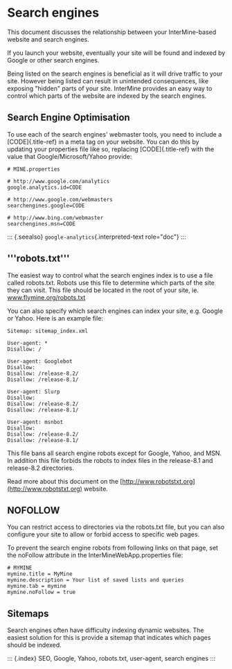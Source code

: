 # Search engines

This document discusses the relationship between your InterMine-based website and search engines.

If you launch your website, eventually your site will be found and indexed by Google or other search engines.

Being listed on the search engines is beneficial as it will drive traffic to your site. However being listed can result in unintended consequences, like exposing \"hidden\" parts of your site. InterMine provides an easy way to control which parts of the website are indexed by the search engines.

## Search Engine Optimisation

To use each of the search engines\' webmaster tools, you need to include a \[CODE\]{.title-ref} in a meta tag on your website. You can do this by updating your properties file like so, replacing \[CODE\]{.title-ref} with the value that Google/Microsoft/Yahoo provide:

```text
# MINE.properties

# http://www.google.com/analytics
google.analytics.id=CODE

# http://www.google.com/webmasters
searchengines.google=CODE

# http://www.bing.com/webmaster
searchengines.msn=CODE
```

::: {.seealso} `google-analytics`{.interpreted-text role="doc"} :::

## \'\'\'robots.txt\'\'\'

The easiest way to control what the search engines index is to use a file called robots.txt. Robots use this file to determine which parts of the site they can visit. This file should be located in the root of your site, ie. www.flymine.org/robots.txt

You can also specify which search engines can index your site, e.g. Google or Yahoo. Here is an example file:

```text
Sitemap: sitemap_index.xml

User-agent: *
Disallow: /

User-agent: Googlebot
Disallow:
Disallow: /release-8.2/
Disallow: /release-8.1/

User-agent: Slurp
Disallow:
Disallow: /release-8.2/
Disallow: /release-8.1/

User-agent: msnbot
Disallow:
Disallow: /release-8.2/
Disallow: /release-8.1/
```

This file bans all search engine robots except for Google, Yahoo, and MSN. In addition this file forbids the robots to index files in the release-8.1 and release-8.2 directories.

Read more about this document on the [http://www.robotstxt.org](http://www.robotstxt.org) website.

## NOFOLLOW

You can restrict access to directories via the robots.txt file, but you can also configure your site to allow or forbid access to specific web pages.

To prevent the search engine robots from following links on that page, set the noFollow attribute in the InterMineWebApp.properties file:

```text
# MYMINE
mymine.title = MyMine
mymine.description = Your list of saved lists and queries
mymine.tab = mymine
mymine.noFollow = true
```

## Sitemaps

Search engines often have difficulty indexing dynamic websites. The easiest solution for this is provide a sitemap that indicates which pages should be indexed.

::: {.index} SEO, Google, Yahoo, robots.txt, user-agent, search engines :::

